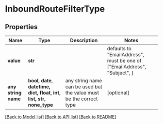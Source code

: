 # InboundRouteFilterType


## Properties
Name | Type | Description | Notes
------------ | ------------- | ------------- | -------------
**value** | **str** |  | defaults to "EmailAddress",  must be one of ["EmailAddress", "Subject", ]
**any string name** | **bool, date, datetime, dict, float, int, list, str, none_type** | any string name can be used but the value must be the correct type | [optional]

[[Back to Model list]](../README.md#documentation-for-models) [[Back to API list]](../README.md#documentation-for-api-endpoints) [[Back to README]](../README.md)


